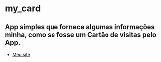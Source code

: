 # my_card

## App simples que fornece algumas informações minha, como se fosse um Cartão de visitas pelo App.


- [Meu site](https://www.rvwtech.com.br)
